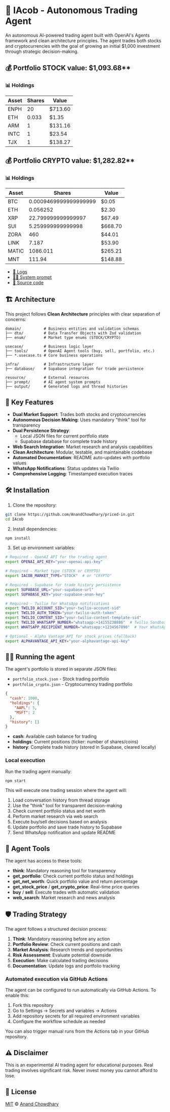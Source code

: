# 🤖 IAcob - Autonomous Trading Agent

An autonomous AI-powered trading agent built with OpenAI's Agents framework and clean architecture principles. The agent trades both stocks and cryptocurrencies with the goal of growing an initial $1,000 investment through strategic decision-making.

<!-- auto STOCK start -->
  
  ## 💰 Portfolio STOCK value: $1,093.68**
  
  ### 📊 Holdings
  
  | Asset | Shares | Value |
  |-------|--------|-------|
  | ENPH | 20 | $713.60 |
| ETH | 0.033 | $1.35 |
| ARM | 1 | $131.16 |
| INTC | 1 | $23.54 |
| TJX | 1 | $138.27 |
  
  <!-- auto STOCK end -->

  <!-- auto CRYPTO start -->
  
  ## 💰 Portfolio CRYPTO value: $1,282.82**
  
  ### 📊 Holdings
  
  | Asset | Shares | Value |
  |-------|--------|-------|
  | BTC | 0.0009469999999999999 | $0.05 |
| ETH | 0.056252 | $2.30 |
| XRP | 22.799999999999997 | $67.49 |
| SUI | 5.259999999999998 | $668.70 |
| ZORA | 460 | $44.01 |
| LINK | 7.187 | $53.90 |
| MATIC | 1086.011 | $265.21 |
| MNT | 111.94 | $148.88 |
  
  <!-- auto CRYPTO end -->

- [🧠 Logs](./agent.log)
- [🧑‍💻 System prompt](./system-prompt.md)
- [📁 Source code](./agent.ts)

## 🏗️ Architecture

This project follows **Clean Architecture** principles with clear separation of concerns:

```
domain/          # Business entities and validation schemas
├── dto/         # Data Transfer Objects with Zod validation
├── enum/        # Market type enums (STOCK/CRYPTO)

usecase/         # Business logic layer
├── tools/       # OpenAI Agent tools (buy, sell, portfolio, etc.)
├── *.usecase.ts # Core business operations

infra/           # Infrastructure layer
├── database/    # Supabase integration for trade persistence

resource/        # External resources
├── prompt/      # AI agent system prompts
├── output/      # Generated logs and thread histories
```

## 🚀 Key Features

- **Dual Market Support**: Trades both stocks and cryptocurrencies
- **Autonomous Decision Making**: Uses mandatory "think" tool for transparency
- **Dual Persistence Strategy**: 
  - Local JSON files for current portfolio state
  - Supabase database for complete trade history
- **Web Search Integration**: Market research and analysis capabilities
- **Clean Architecture**: Modular, testable, and maintainable codebase
- **Automated Documentation**: README auto-updates with portfolio values
- **WhatsApp Notifications**: Status updates via Twilio
- **Comprehensive Logging**: Timestamped execution traces

## 🛠️ Installation

1. Clone the repository:

```bash
git clone https://github.com/AnandChowdhary/priced-in.git
cd IAcob
```

2. Install dependencies:

```bash
npm install
```

3. Set up environment variables:

```bash
# Required - OpenAI API for the trading agent
export OPENAI_API_KEY="your-openai-api-key"

# Required - Market type (STOCK or CRYPTO)
export IACOB_MARKET_TYPE="STOCK"  # or "CRYPTO"

# Required - Supabase for trade history persistence
export SUPABASE_URL="your-supabase-url"
export SUPABASE_KEY="your-supabase-anon-key"

# Required - Twilio for WhatsApp notifications
export TWILIO_ACCOUNT_SID="your-twilio-account-sid"
export TWILIO_AUTH_TOKEN="your-twilio-auth-token"
export TWILIO_CONTENT_SID="your-twilio-content-template-sid"
export TWILIO_WHATSAPP_NUMBER="whatsapp:+14155238886"  # Twilio Sandbox number
export WHATSAPP_RECIPIENT_NUMBER="whatsapp:+1234567890"  # Your WhatsApp number

# Optional - Alpha Vantage API for stock prices (fallback)
export ALPHAVANTAGE_API_KEY="your-alphavantage-api-key"
```

## 🏃‍♂️ Running the agent

The agent's portfolio is stored in separate JSON files:

- `portfolio_stock.json` - Stock trading portfolio
- `portfolio_crypto.json` - Cryptocurrency trading portfolio

```json
{
  "cash": 1000,
  "holdings": {
    "AAPL": 5,
    "MSFT": 2
  },
  "history": []
}
```

- **cash**: Available cash balance for trading
- **holdings**: Current positions (ticker: number of shares/coins)
- **history**: Complete trade history (stored in Supabase, cleared locally)

### Local execution

Run the trading agent manually:

```bash
npm start
```

This will execute one trading session where the agent will:

1. Load conversation history from thread storage
2. Use the "think" tool for transparent decision-making
3. Check current portfolio status and net worth
4. Perform market research via web search
5. Execute buy/sell decisions based on analysis
6. Update portfolio and save trade history to Supabase
7. Send WhatsApp notification and update README

## 🔧 Agent Tools

The agent has access to these tools:

- **think**: Mandatory reasoning tool for transparency
- **get_portfolio**: Check current portfolio status and holdings
- **get_net_worth**: Quick portfolio value and return percentage
- **get_stock_price** / **get_crypto_price**: Real-time price queries
- **buy** / **sell**: Execute trades with automatic validation
- **web_search**: Market research and news analysis

## 🛡️ Trading Strategy

The agent follows a structured decision process:

1. **Think**: Mandatory reasoning before any action
2. **Portfolio Review**: Check current positions and cash
3. **Market Analysis**: Research trends and opportunities
4. **Risk Assessment**: Evaluate potential downside
5. **Execution**: Make calculated trading decisions
6. **Documentation**: Update logs and portfolio tracking

### Automated execution via GitHub Actions

The agent can be configured to run automatically via GitHub Actions. To enable this:

1. Fork this repository
2. Go to Settings → Secrets and variables → Actions
3. Add repository secrets for all required environment variables
4. Configure the workflow schedule as needed

You can also trigger manual runs from the Actions tab in your GitHub repository.

## ⚠️ Disclaimer

This is an experimental AI trading agent for educational purposes. Real trading involves significant risk. Never invest money you cannot afford to lose.

## 📄 License

[MIT](./LICENSE) © [Anand Chowdhary](https://anandchowdhary.com)

